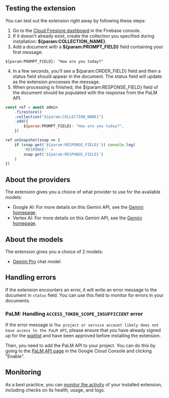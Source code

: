 ## Testing the extension

You can test out the extension right away by following these steps:

1. Go to the [Cloud Firestore dashboard](https://console.firebase.google.com/project/_/firestore) in the Firebase console.
2. If it doesn't already exist, create the collection you specified during installation: **${param:COLLECTION_NAME}**.
3. Add a document with a **${param:PROMPT_FIELD}** field containing your first message:

```
${param:PROMPT_FIELD}: "How are you today?"
```

4. In a few seconds, you'll see a ${param:ORDER_FIELD} field and then a status field should appear in the document. The status field will update as the extension processes the message.
5. When processing is finished, the ${param:RESPONSE_FIELD} field of the document should be populated with the response from the PaLM API.

```javascript
const ref = await admin
    .firestore()
    .collection("${param:COLLECTION_NAME}")
    .add({
        ${param:PROMPT_FIELD}: "How are you today?",
    })

ref.onSnapshot(snap => {
    if (snap.get('${param:RESPONSE_FIELD}')) console.log(
        'RESPONSE:' +
        snap.get('${param:RESPONSE_FIELD}')
    )
})
```

## About the providers

The extension gives you a choice of what provider to use for the available models:

- Google AI: For more details on this Gemini API, see the [Gemini homepage](TODO).
- Vertex AI: For more details on this Gemini API, see the [Gemini homepage](TODO).

## About the models

The extension gives you a choice of 2 models:

- [Gemini Pro](https://ai.google.dev/models/gemini) chat model

## Handling errors

If the extension encounters an error, it will write an error message to the document in `status` field. You can use this field to monitor for errors in your documents.

### PaLM: Handling `ACCESS_TOKEN_SCOPE_INSUFFICIENT` error

If the error message is `The project or service account likely does not have access to the PaLM API`, please ensure that you have already signed up for the [waitlist](https://makersuite.google.com/waitlist) and have been approved before installing the extension.

Then, you need to add the PaLM API to your project. You can do this by going to the [PaLM API page](https://console.cloud.google.com/apis/library/language.googleapis.com) in the Google Cloud Console and clicking "Enable".

## Monitoring

As a best practice, you can [monitor the activity](https://firebase.google.com/docs/extensions/manage-installed-extensions#monitor) of your installed extension, including checks on its health, usage, and logs.

